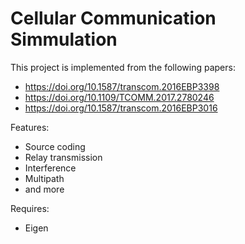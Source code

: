 # Cellular Communication Simmulation

This project is implemented from the following papers:
 - https://doi.org/10.1587/transcom.2016EBP3398
 - https://doi.org/10.1109/TCOMM.2017.2780246
 - https://doi.org/10.1587/transcom.2016EBP3016

Features:
 - Source coding
 - Relay transmission
 - Interference
 - Multipath
 - and more
 
 Requires:
  - Eigen
 
 
